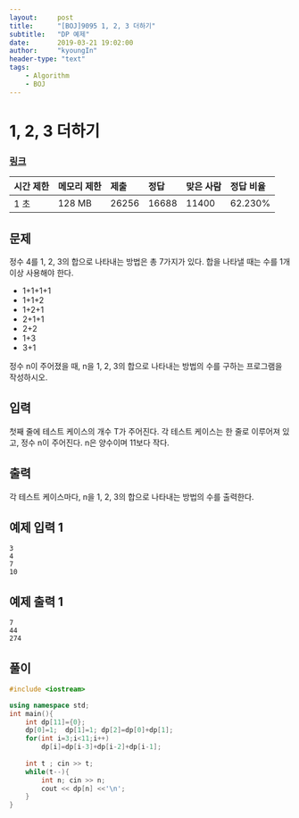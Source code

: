 ```yaml
---
layout:     post
title:      "[BOJ]9095 1, 2, 3 더하기"
subtitle:   "DP 예제"
date:       2019-03-21 19:02:00
author:     "kyoungIn"
header-type: "text"
tags:
    - Algorithm
    - BOJ
---
```

# 1, 2, 3 더하기  

### [링크](https://www.acmicpc.net/problem/9095)

| 시간 제한 | 메모리 제한 | 제출  | 정답  | 맞은 사람 | 정답 비율 |
| :-------- | :---------- | :---- | :---- | :-------- | :-------- |
| 1 초      | 128 MB      | 26256 | 16688 | 11400     | 62.230%   |

## 문제

정수 4를 1, 2, 3의 합으로 나타내는 방법은 총 7가지가 있다. 합을 나타낼 때는 수를 1개 이상 사용해야 한다.

- 1+1+1+1
- 1+1+2
- 1+2+1
- 2+1+1
- 2+2
- 1+3
- 3+1

정수 n이 주어졌을 때, n을 1, 2, 3의 합으로 나타내는 방법의 수를 구하는 프로그램을 작성하시오.

## 입력

첫째 줄에 테스트 케이스의 개수 T가 주어진다. 각 테스트 케이스는 한 줄로 이루어져 있고, 정수 n이 주어진다. n은 양수이며 11보다 작다.

## 출력

각 테스트 케이스마다, n을 1, 2, 3의 합으로 나타내는 방법의 수를 출력한다.

## 예제 입력 1 

```
3
4
7
10
```

## 예제 출력 1 

```
7
44
274
```

## 풀이 

```cpp
#include <iostream>

using namespace std;
int main(){
    int dp[11]={0};
    dp[0]=1;  dp[1]=1; dp[2]=dp[0]+dp[1];
    for(int i=3;i<11;i++)
        dp[i]=dp[i-3]+dp[i-2]+dp[i-1];
  
    int t ; cin >> t;
    while(t--){
        int n; cin >> n;
        cout << dp[n] <<'\n';
    }
}

```


